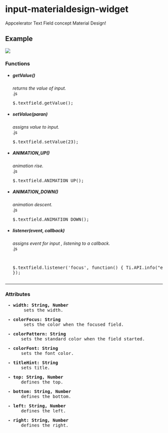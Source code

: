 # input-materialdesign-widget
Appcelerator Text Field concept Material Design!

<h2>Example</h2>

<img src="asset/example-input.gif"/>

<b><h3>Functions</h3></b>

  - <h5>getValue()</h5>
  	<i>returns the value of input.</i>
  	<br>
  	.js 
  	<pre>
  	$.textfield.getValue();
  	</pre>
  	
  - <h5>setValue(paran)</h5>
  	<i>assigns value to input.</i>
  	<br>
  	.js 
  	<pre>
  	$.textfield.setValue(23);
  	</pre> 	
  	
  - <h5>ANIMATION_UP()</h5>
  	<i>animation rise.</i>
  	<br>
  	.js 
  	<pre>
  	$.textfield.ANIMATION_UP();
  	</pre> 	
  	
  - <h5>ANIMATION_DOWN()</h5>
  	<i>animation descent.</i>
  	<br>
  	.js 
  	<pre>
  	$.textfield.ANIMATION_DOWN();	
  	</pre> 	
  
- <h5>listener(event, callback)</h5>
  <i>assigns event for input , listening to a callback.</i>
  <br>
  .js 
  <pre>
  
  $.textfield.listener('focus', function() {
  	Ti.API.info("even focus");
  });
  </pre>	

--------------------------------------------------------------------------------

<h3>Attributes</h3>

<pre> <b>- width: String, Number</b> 
       sets the width.</pre>

 <pre> <b>- colorFocus: String</b> 
       sets the color when the focused field.</pre>
      
  <pre> <b>- colorPattern: String</b> 
      sets the standard color when the field started.</pre>
  
  <pre> <b>- colorFont: String</b> 
      sets the font color.</pre>
  
  <pre> <b>- titleHint: String</b> 
      sets title.</pre>
  
  <pre> <b>- top: String, Number</b> 
      defines the top.</pre>
  
  <pre> <b>- bottom: String, Number</b> 
      defines the bottom.</pre>

  <pre> <b>- left: String, Number</b> 
      defines the left.</pre>
  
  <pre> <b>- right: String, Number</b> 
      defines the right.</pre>

  
